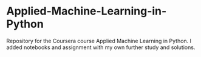 # Applied-Machine-Learning-in-Python
Repository for the Coursera course Applied Machine Learning in Python. I added notebooks and assignment with my own further study and solutions.
